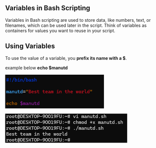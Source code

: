 ## Variables in Bash Scripting


Variables in Bash scripting are used to store data, like numbers, text, or filenames, which can be used later in the script. Think of variables as containers for values you want to reuse in your script.

## Using Variables

To use the value of a variable, you **prefix its name with a $**.


example below **echo $manutd**

![alt text](image-5.png)


![alt text](image-4.png)